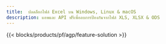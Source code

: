 ```yaml
---
title:  ปลดล็อกไฟล์ Excel บน Windows, Linux & macOS
description: แอพและ API ฟรีเพื่อลบการป้องกันจากไฟล์ XLS, XLSX & ODS
---
```

{{< blocks/products/pf/agp/feature-solution >}} 

